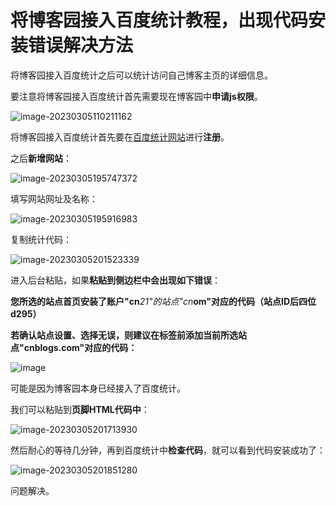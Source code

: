 # 将博客园接入百度统计教程，出现代码安装错误解决方法

将博客园接入百度统计之后可以统计访问自己博客主页的详细信息。

要注意将博客园接入百度统计首先需要现在博客园中**申请js权限**。

![image-20230305110211162](https://img-blog.csdnimg.cn/fe0bc8d6ce55457ca66877cef9001988.png)

将博客园接入百度统计首先要在[百度统计网站](https://tongji.baidu.com/web/welcome/login)进行**注册**。

之后**新增网站**：

![image-20230305195747372](https://img-blog.csdnimg.cn/dea90857498a4731aa0fc49c91a9b793.png)

填写网站网址及名称：

![image-20230305195916983](https://img-blog.csdnimg.cn/3dde329ab18a4ee68a15c551dd7dbafa.png)

复制统计代码：

![image-20230305201523339](https://img-blog.csdnimg.cn/04fbc7c1cb7b4b9990f7c3438baa3ed4.png)

进入后台粘贴，如果**粘贴到侧边栏中会出现如下错误**：



**您所选的站点首页安装了账户"cn***21"的站点"cn***om"对应的代码（站点ID后四位d295）**

**若确认站点设置、选择无误，则建议在</body>标签前添加当前所选站点"cnblogs.com"对应的代码：**



![image](https://cdn.jsdelivr.net/gh/kennems/blog-image/20230305214738.png)

可能是因为博客园本身已经接入了百度统计。

我们可以粘贴到**页脚HTML代码中**：

![image-20230305201713930](https://img-blog.csdnimg.cn/e5e53e6f378e4ec2928a53337560b011.png)

然后耐心的等待几分钟，再到百度统计中**检查代码**，就可以看到代码安装成功了：

![image-20230305201851280](https://img-blog.csdnimg.cn/205137fe74ba459dadaae2c982b6ef43.png)

问题解决。

